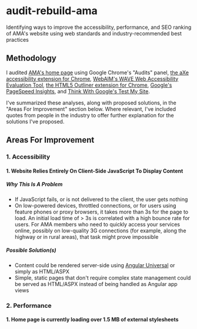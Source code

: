 # audit-rebuild-ama
Identifying ways to improve the accessibility, performance, and SEO ranking of AMA's website using web standards and industry-recommended best practices

## Methodology

I audited [AMA's home page](https://ama.ab.ca/) using Google Chrome's "Audits" panel, [the aXe accessibility extension for Chrome](https://chrome.google.com/webstore/detail/axe/lhdoppojpmngadmnindnejefpokejbdd), [WebAIM's WAVE Web Accessibility Evaluation Tool](https://wave.webaim.org/), [the HTML5 Outliner extension for Chrome](https://chrome.google.com/webstore/detail/html5-outliner/afoibpobokebhgfnknfndkgemglggomo?hl=en), [Google's PageSpeed Insights](https://developers.google.com/speed/pagespeed/insights/), and [Think With Google's Test My Site](https://testmysite.thinkwithgoogle.com/).

I've summarized these analyses, along with proposed solutions, in the "Areas For Improvement" section below. Where relevant, I've included quotes from people in the industry to offer further explanation for the solutions I've proposed.

## Areas For Improvement

### 1. Accessibility

#### 1. Website Relies Entirely On Client-Side JavaScript To Display Content

##### Why This Is A Problem

* If JavaScript fails, or is not delivered to the client, the user gets nothing
* On low-powered devices, throttled connections, or for users using feature phones or proxy browsers, it takes more than 3s for the page to load. An initial load time of > 3s is correlated with a high bounce rate for users. For AMA members who need to quickly access your services online, possibly on low-quality 3G connections (for example, along the highway or in rural areas), that task might prove impossible

##### Possible Solution(s)

* Content could be rendered server-side using [Angular Universal](https://angular.io/guide/universal) or simply as HTML/ASPX
* Simple, static pages that don't require complex state management could be served as HTML/ASPX instead of being handled as Angular app views

### 2. Performance

#### 1. Home page is currently loading over 1.5 MB of external stylesheets


